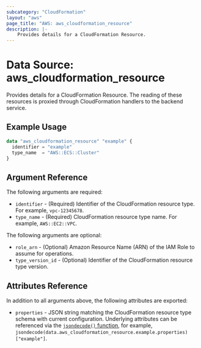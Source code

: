 ```yaml
---
subcategory: "CloudFormation"
layout: "aws"
page_title: "AWS: aws_cloudformation_resource"
description: |-
    Provides details for a CloudFormation Resource.
---
```


# Data Source: aws_cloudformation_resource

Provides details for a CloudFormation Resource. The reading of these resources is proxied through CloudFormation handlers to the backend service.

## Example Usage

```terraform
data "aws_cloudformation_resource" "example" {
  identifier = "example"
  type_name  = "AWS::ECS::Cluster"
}
```

## Argument Reference

The following arguments are required:

* `identifier` - (Required) Identifier of the CloudFormation resource type. For example, `vpc-12345678`.
* `type_name` - (Required) CloudFormation resource type name. For example, `AWS::EC2::VPC`.

The following arguments are optional:

* `role_arn` - (Optional) Amazon Resource Name (ARN) of the IAM Role to assume for operations.
* `type_version_id` - (Optional) Identifier of the CloudFormation resource type version.

## Attributes Reference

In addition to all arguments above, the following attributes are exported:

* `properties` - JSON string matching the CloudFormation resource type schema with current configuration. Underlying attributes can be referenced via the [`jsondecode()` function](https://www.terraform.io/docs/language/functions/jsondecode.html), for example, `jsondecode(data.aws_cloudformation_resource.example.properties)["example"]`.
